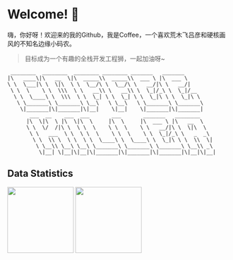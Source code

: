 # Welcome! 👋

嗨，你好呀！欢迎来的我的Github，我是Coffee，一个喜欢荒木飞吕彦和硬核画风的不知名边缘小码农。   

> 目标成为一个有趣的全栈开发工程狮，一起加油呀~

```
 ________  ________  ________ ________ _______   _______      
|\   ____\|\   __  \|\  _____\\  _____\\  ___ \ |\  ___ \     
\ \  \___|\ \  \|\  \ \  \__/\ \  \__/\ \   __/|\ \   __/|    
 \ \  \    \ \  \\\  \ \   __\\ \   __\\ \  \_|/_\ \  \_|/__  
  \ \  \____\ \  \\\  \ \  \_| \ \  \_| \ \  \_|\ \ \  \_|\ \ 
   \ \_______\ \_______\ \__\   \ \__\   \ \_______\ \_______\
    \|_______|\|_______|\|__|    \|__|    \|_______|\|_______|
       ___  __    ___  ___       ___       _______   ________     
      |\  \|\  \ |\  \|\  \     |\  \     |\  ___ \ |\   __  \    
      \ \  \/  /|\ \  \ \  \    \ \  \    \ \   __/|\ \  \|\  \   
       \ \   ___  \ \  \ \  \    \ \  \    \ \  \_|/_\ \   _  _\  
        \ \  \\ \  \ \  \ \  \____\ \  \____\ \  \_|\ \ \  \\  \| 
         \ \__\\ \__\ \__\ \_______\ \_______\ \_______\ \__\\ _\ 
          \|__| \|__|\|__|\|_______|\|_______|\|_______|\|__|\|__|
```

## Data Statistics

<!-- GitHub数据统计 -->
<div >
  <img height="150px" src="https://github-readme-stats-kk.vercel.app/api?username=CafeKiller&hide_title=true&hide_border=true&show_icons=trueline_height=21&text_color=000&icon_color=000&theme=graywhite" />
  <img height="150px" src="https://github-readme-stats-kk.vercel.app/api/top-langs/?username=CafeKiller&hide_title=true&hide_border=true&layout=compact&langs_count=6&text_color=000&icon_color=fff&theme=graywhite" />
</div>

